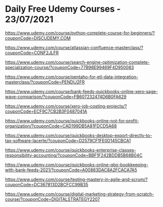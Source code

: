 # Daily Free Udemy Courses - 23/07/2021

https://www.udemy.com/course/python-complete-course-for-beginners/?couponCode=DISCUDEMY.COM
https://www.udemy.com/course/atlassian-confluence-masterclass/?couponCode=CONF2JLFR
https://www.udemy.com/course/search-engine-optimization-complete-specialization-course/?couponCode=77B98E99469F4D950083
https://www.udemy.com/course/pentaho-for-etl-data-integration-masterclass/?couponCode=PENDIJ2FR
https://www.udemy.com/course/bank-feeds-quickbooks-online-xero-sage-wave-comparison/?couponCode=FB607232474D6B0FA629
https://www.udemy.com/course/xero-job-costing-projects/?couponCode=ECF9C7CB2B3F0487041A
https://www.udemy.com/course/quickbooks-online-not-for-profit-organization/?couponCode=CAD199DB5A81FDCD5A68
https://www.udemy.com/course/quickbooks-desktop-export-directly-to-tax-software-lacerte/?couponCode=D2579CF1FE0D145CBCA1
https://www.udemy.com/course/quickbooks-enterprise-classes-responsibility-accounting/?couponCode=BBF1F242BDDB5B68B04C
https://www.udemy.com/course/quickbooks-online-qbo-bookkeeping-with-bank-feeds-2021/?couponCode=A00883DAC8A2FCACA7A5
https://www.udemy.com/course/testing-mastery-in-agile-and-scrum/?couponCode=DC367813D2BCFCC99B35
https://www.udemy.com/course/digital-marketing-strategy-from-scratch-course/?couponCode=DIGITALSTRATEGY2207
